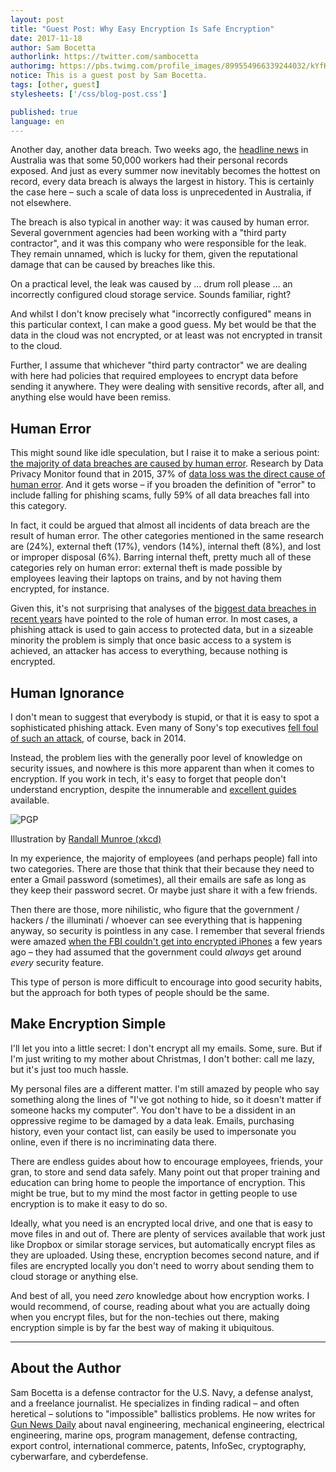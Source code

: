 ```yaml
---
layout: post
title: "Guest Post: Why Easy Encryption Is Safe Encryption"
date: 2017-11-18
author: Sam Bocetta
authorlink: https://twitter.com/sambocetta
authorimg: https://pbs.twimg.com/profile_images/899554966339244032/kYfKqA_f_400x400.jpg
notice: This is a guest post by Sam Bocetta.
tags: [other, guest]
stylesheets: ['/css/blog-post.css']

published: true
language: en
---
```

Another day, another data breach. Two weeks ago, the <a href="http://www.canberratimes.com.au/national/public-service/data-breach-sees-records-of-50000-australian-workers-exposed-20171102-gzdef3.html" target="_blank">headline news</a> in Australia was that some 50,000 workers had their personal records exposed. And just as every summer now inevitably becomes the hottest on record, every data breach is always the largest in history. This is certainly the case here – such a scale of data loss is unprecedented in Australia, if not elsewhere.

The breach is also typical in another way: it was caused by human error. Several government agencies had been working with a "third party contractor", and it was this company who were responsible for the leak. They remain unnamed, which is lucky for them, given the reputational damage that can be caused by breaches like this.

On a practical level, the leak was caused by … drum roll please … an incorrectly configured cloud storage service. Sounds familiar, right?

And whilst I don't know precisely what "incorrectly configured" means in this particular context, I can make a good guess. My bet would be that the data in the cloud was not encrypted, or at least was not encrypted in transit to the cloud.

Further, I assume that whichever "third party contractor" we are dealing with here had policies that required employees to encrypt data before sending it anywhere. They were dealing with sensitive records, after all, and anything else would have been remiss.

## Human Error
This might sound like idle speculation, but I raise it to make a serious point: <a href="https://www.dataprivacymonitor.com/cybersecurity/deeper-dive-human-error-is-to-blame-for-most-breaches/" target="_blank">the majority of data breaches are caused by human error</a>. Research by Data Privacy Monitor found that in 2015, 37% of <a href="http://e.bakerlaw.com/s/916f16a49296140a9d10ee92cc567ebd16e76582" target="_blank">data loss was the direct cause of human error</a>. And it gets worse – if you broaden the definition of "error" to include falling for phishing scams, fully 59% of all data breaches fall into this category.

In fact, it could be argued that almost all incidents of data breach are the result of human error. The other categories mentioned in the same research are (24%), external theft (17%), vendors (14%), internal theft (8%), and lost or improper disposal (6%). Barring internal theft, pretty much all of these categories rely on human error: external theft is made possible by employees leaving their laptops on trains, and by not having them encrypted, for instance.

Given this, it's not surprising that analyses of the <a href="https://www.venafi.com/blog/7-data-breaches-caused-human-error-did-encryption-play-role" target="_blank">biggest data breaches in recent years</a> have pointed to the role of human error. In most cases, a phishing attack is used to gain access to protected data, but in a sizeable minority the problem is simply that once basic access to a system is achieved, an attacker has access to everything, because nothing is encrypted.

## Human Ignorance
I don't mean to suggest that everybody is stupid, or that it is easy to spot a sophisticated phishing attack. Even many of Sony's top executives <a href="https://www.tripwire.com/state-of-security/latest-security-news/sony-hackers-used-phishing-emails-to-breach-company-networks/" target="_blank">fell foul of such an attack</a>, of course, back in 2014.

Instead, the problem lies with the generally poor level of knowledge on security issues, and nowhere is this more apparent than when it comes to encryption. If you work in tech, it's easy to forget that people don't understand encryption, despite the innumerable and <a href="https://thebestvpn.com/cryptography/" target="_blank">excellent guides</a> available.

<div class="img-caption">
  <img class="img-responsive" src="https://imgs.xkcd.com/comics/pgp.png" srcset="https://imgs.xkcd.com/comics/pgp.png 1x, https://imgs.xkcd.com/comics/pgp_2x.png 2x" title="If you want to be extra safe, check that there's a big block of jumbled characters at the bottom." alt="PGP"/>
  <p>Illustration by <a href="https://xkcd.com/1181/" target="_blank">Randall Munroe (xkcd)</a></p>
</div>

In my experience, the majority of employees (and perhaps people) fall into two categories. There are those that think that their because they need to enter a Gmail password (sometimes), all their emails are safe as long as they keep their password secret. Or maybe just share it with a few friends.

Then there are those, more nihilistic, who figure that the government / hackers / the illuminati / whoever can see everything that is happening anyway, so security is pointless in any case. I remember that several friends were amazed <a href="https://www.macrumors.com/2017/10/23/fbi-unable-to-crack-6900-devices/" target="_blank">when the FBI couldn't get into encrypted iPhones</a> a few years ago – they had assumed that the government could _always_ get around _every_ security feature.

This type of person is more difficult to encourage into good security habits, but the approach for both types of people should be the same.

## Make Encryption Simple
I'll let you into a little secret: I don't encrypt all my emails. Some, sure. But if I'm just writing to my mother about Christmas, I don't bother: call me lazy, but it's just too much hassle.

My personal files are a different matter. I'm still amazed by people who say something along the lines of "I've got nothing to hide, so it doesn't matter if someone hacks my computer". You don't have to be a dissident in an oppressive regime to be damaged by a data leak. Emails, purchasing history, even your contact list, can easily be used to impersonate you online, even if there is no incriminating data there.

There are endless guides about how to encourage employees, friends, your gran, to store and send data safely. Many point out that proper training and education can bring home to people the importance of encryption. This might be true, but to my mind the most factor in getting people to use encryption is to make it easy to do so.

Ideally, what you need is an encrypted local drive, and one that is easy to move files in and out of. There are plenty of services available that work just like Dropbox or similar storage services, but automatically encrypt files as they are uploaded. Using these, encryption becomes second nature, and if files are encrypted locally you don't need to worry about sending them to cloud storage or anything else.

And best of all, you need _zero_ knowledge about how encryption works. I would recommend, of course, reading about what you are actually doing when you encrypt files, but for the non-techies out there, making encryption simple is by far the best way of making it ubiquitous.

---

## About the Author
Sam Bocetta is a defense contractor for the U.S. Navy, a defense analyst, and a freelance journalist. He specializes in finding radical – and often heretical – solutions to "impossible" ballistics problems. He now writes for <a href="https://gunnewsdaily.com/" target="_blank">Gun News Daily</a> about naval engineering, mechanical engineering, electrical engineering, marine ops, program management, defense contracting, export control, international commerce, patents, InfoSec, cryptography, cyberwarfare, and cyberdefense.
